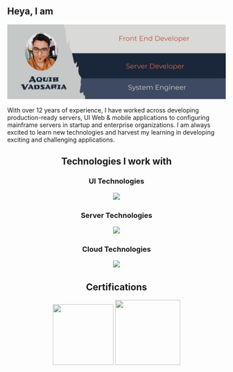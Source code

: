 ## Heya, I am
<!--
# Aquib Vadsaria 
### A System Engineer turned Full Stack Javascript Engineer with strong frontend experience.
-->
<img src="About.svg"/>

With over 12 years of experience, I have worked across developing production-ready servers, UI Web & mobile applications to configuring mainframe servers in startup and enterprise organizations.
I am always excited to learn new technologies and harvest my learning in developing exciting and challenging applications.

<h2 align="center"> Technologies I work with </h2>
<h3 align="center">UI Technologies</h3>
  <p align="center">
    <img src="https://skillicons.dev/icons?i=html,css,js,ts,jquery,d3,svg,react,angular,lit,redux,tailwind,sass,emotion,bootstrap,vite,webpack,rollupjs,reactivex,cypress,electron,npm,yarn" />
  </p>

  <h3 align="center">Server Technologies</h3>
  <p align="center">
    <img src="https://skillicons.dev/icons?i=nodejs,express,gatsby,nextjs,netlify,jest,python,django,postgres,mysql,java,go,linux,redhat,remix" />
  </p>

  <h3 align="center">Cloud Technologies</h3>
  <p align="center">
    <img src="https://skillicons.dev/icons?i=git,kubernetes,docker,heroku,aws,dynamodb" />
  </p>

<h2 align="center"> Certifications </h2>
<p align="center">
  <img src="https://images.credly.com/size/340x340/images/b9feab85-1a43-4f6c-99a5-631b88d5461b/image.png" width=140 height=140/>
  <img src="https://images.credly.com/size/340x340/images/f88d800c-5261-45c6-9515-0458e31c3e16/ckad_from_cncfsite.png" width=150 height=150/>
</p>
